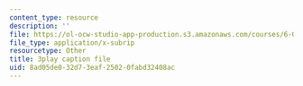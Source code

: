 ```yaml
---
content_type: resource
description: ''
file: https://ol-ocw-studio-app-production.s3.amazonaws.com/courses/6-042j-mathematics-for-computer-science-spring-2015/8ad05de032d73eaf25020fabd32408ac_TIQ3xN38jgM.srt
file_type: application/x-subrip
resourcetype: Other
title: 3play caption file
uid: 8ad05de0-32d7-3eaf-2502-0fabd32408ac
---
```

